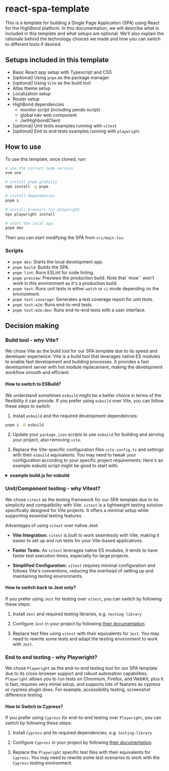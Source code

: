 # react-spa-template

This is a template for building a Single Page Application (SPA) using React for the HighBond platform. In this documentation, we will describe what is included in this template and what setups are optional. We'll also explain the rationale behind the technology choices we made and how you can switch to different tools if desired.

## Setups included in this template

- Basic React app setup with Typescript and CSS
- _[optional]_ Using `pnpm` as the package manager
- _[optional]_ Using `Vite` as the build tool
- Atlas theme setup
- Localization setup
- Router setup
- HighBond dependencies
  - monitor script (including pendo script)
  - global nav web component
  - JwtHighbondClient
- _[optional]_ Unit tests examples running with `vitest`
- _[optional]_ End to end tests examples running with `playwright`

## How to use

To use this template, once cloned, run:

```bash
# use the correct node version
nvm use

# install pnpm globally
npm install -g pnpm

# install dependencies
pnpm i

# install browsers for playwright
npx playwright install

# start the local app
pnpm dev
```

Then you can start modifying the SPA from `src/main.tsx`.

### Scripts

- `pnpm dev`: Starts the local development app.
- `pnpm build`: Builds the SPA.
- `pnpm lint`: Runs ESLint for code linting.
- `pnpm preview`: Previews the production build. Note that `msw`` won't work in this environment as it's a production build.
- `pnpm test`: Runs unit tests in either `watch` or `ci` mode depending on the environment.
- `pnpm test:coverage`: Generates a test coverage report for unit tests.
- `pnpm test:e2e`: Runs end-to-end tests.
- `pnpm test:e2e:dev`: Runs end-to-end tests with a user interface.

## Decision making

### Build tool - why Vite?

We chose Vite as the build tool for our SPA template due to its speed and developer experience. Vite is a build tool that leverages native ES modules to enable fast development and building processes. It provides a fast development server with hot module replacement, making the development workflow smooth and efficient.

#### How to switch to ESBuild?

We understand sometimes `esbuild` might be a better choice in terms of the flexibility it can provide. If you prefer using `esbuild` over Vite, you can follow these steps to switch:

1. Install `esbuild` and the required development dependencies:

```bash
pnpm i -D esbuild
```

2. Update your `package.json` scripts to use `esbuild` for building and serving your project, also removing `vite`.

3. Replace the Vite-specific configuration files `vite.config.ts` and settings with their `esbuild` equivalents. You may need to tweak your configuration according to your specific project requirements. Here's an example esbuild script might be good to start with:

<details>
<summary><b>example build.js for esbuild</b></summary>

```js
import fs from 'fs';
import { exec } from 'child_process';
import esbuild from 'esbuild';
import dotenv from 'dotenv';
dotenv.config();

const envValue = (paramName, defaultValue) => {
  return JSON.stringify(process.env[paramName] || defaultValue);
};

const buildOptions = {
  entryPoints: ['./src/main.tsx'],
  outdir: './build/static/',
  publicPath: '/static/',
  platform: 'browser',
  minify: true,
  bundle: true,
  splitting: true,
  format: 'esm',
  loader: {
    '.js': 'jsx',
    '.woff': 'copy',
    '.woff2': 'copy',
    '.svg': 'text',
  },
  define: {
    global: 'window',
    'process.env.NODE_ENV': envValue('NODE_ENV', 'production'),
  },
};

esbuild
  .build(buildOptions)
  .then((result) => {
    const promise = new Promise((resolve, reject) => {
      if (process.env.GIT_REVISION) {
        resolve(process.env.GIT_REVISION);
        return;
      }
      exec('git rev-parse --short=8 HEAD', function (err, stdout, stderr) {
        if (err) {
          reject(err);
        }
        resolve(stdout.trim());
      });
    });
    return promise;
  })
  .then((commit) => {
    if (process.env.NODE_ENV !== 'production') {
      return commit;
    }
    let renameCounter = 2;
    const promise = new Promise((resolve, reject) => {
      const handleError = (err) => {
        if (err === null) {
          renameCounter -= 1;
          if (renameCounter === 0) {
            resolve(commit);
          }
        } else {
          reject(err);
        }
      };

      fs.rename('build/static/index.js', `build/static/main.${commit}.js`, handleError);
      fs.rename('build/static/index.css', `build/static/main.${commit}.css`, handleError);
    });
    return promise;
  })
  .then((commit) => {
    let indexHtml = fs.readFileSync('index.html', 'utf8');
    let filename = 'main';
    if (process.env.NODE_ENV === 'production') {
      filename = `main.${commit}`;
    }
    indexHtml = indexHtml.replace(
      '</head>',
      `<script defer="defer" type="module" src="/static/${filename}.js"></script><link href="/static/${filename}.css" rel="stylesheet"></head>`,
    );
    fs.writeFileSync('build/index.html', indexHtml);
    return;
  })
  .catch((e) => {
    console.error(e);
    process.exit(1);
  });
```

</details>

### Unit/Component testing - why Vitest?

We chose `vitest` as the testing framework for our SPA template due to its simplicity and compatibility with Vite. `vitest` is a lightweight testing solution specifically designed for Vite projects. It offers a minimal setup while supporting essential testing features.

Advantages of using `vitest` over native Jest:

- **Vite Integration:** `vitest` is built to work seamlessly with Vite, making it easier to set up and run tests for your Vite-based applications.

- **Faster Tests:** As `vitest` leverages native ES modules, it tends to have faster test execution times, especially for large projects.

- **Simplified Configuration:** `vitest` requires minimal configuration and follows Vite's conventions, reducing the overhead of setting up and maintaining testing environments.

#### How to switch back to Jest only?

If you prefer using `Jest` for testing over `vitest`, you can switch by following these steps:

1. Install `Jest` and required testing libraries, e.g. `testing-library`

2. Configure `Jest` in your project by following [their documentation](https://jestjs.io/docs/configuration).

3. Replace test files using `vitest` with their equivalents for `Jest`. You may need to rewrite some tests and adapt the testing environment to work with `Jest`.

### End to end testing - why Playwright?

We chose `Playwright` as the end-to-end testing tool for our SPA template due to its cross-browser support and robust automation capabilities. `Playwright` allows you to run tests on Chromium, Firefox, and WebKit, plus it is fast, requires very minial setup, and supports lots of features as cypress or cypress plugin does. For example, accessibility testing, screenshot difference testing.

#### How to Switch to Cypress?

If you prefer using `Cypress` for end-to-end testing over `Playwright`, you can switch by following these steps:

1. Install `Cypress` and its required dependencies, e.g. `testing-library`

2. Configure `Cypress` in your project by following [their documentation](https://docs.cypress.io/guides/getting-started/installing-cypress).

3. Replace the `Playwright` specific test files with their equivalents for `Cypress`. You may need to rewrite some test scenarios to work with the `Cypress` testing environment.
